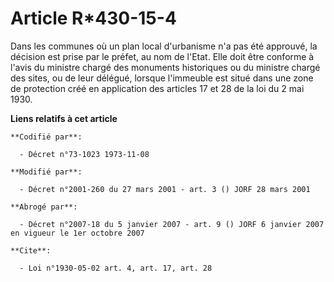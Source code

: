 # Article R*430-15-4

Dans les communes où un plan local d'urbanisme n'a pas été approuvé, la décision est prise par le préfet, au nom de l'Etat.
Elle doit être conforme à l'avis du ministre chargé des monuments historiques ou du ministre chargé des sites, ou de leur
délégué, lorsque l'immeuble est situé dans une zone de protection créé en application des articles 17 et 28 de la loi du 2
mai 1930.

**Liens relatifs à cet article**

	**Codifié par**:

	  - Décret n°73-1023 1973-11-08

	**Modifié par**:

	  - Décret n°2001-260 du 27 mars 2001 - art. 3 () JORF 28 mars 2001

	**Abrogé par**:

	  - Décret n°2007-18 du 5 janvier 2007 - art. 9 () JORF 6 janvier 2007 en vigueur le 1er octobre 2007

	**Cite**:

	  - Loi n°1930-05-02 art. 4, art. 17, art. 28
